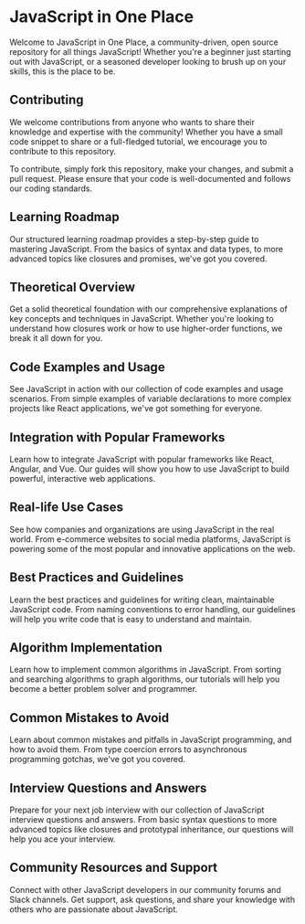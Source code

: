 # JavaScript in One Place

Welcome to JavaScript in One Place, a community-driven, open source repository for all things JavaScript! Whether you're a beginner just starting out with JavaScript, or a seasoned developer looking to brush up on your skills, this is the place to be.

## Contributing

We welcome contributions from anyone who wants to share their knowledge and expertise with the community! Whether you have a small code snippet to share or a full-fledged tutorial, we encourage you to contribute to this repository.

To contribute, simply fork this repository, make your changes, and submit a pull request. Please ensure that your code is well-documented and follows our coding standards.

## Learning Roadmap

Our structured learning roadmap provides a step-by-step guide to mastering JavaScript. From the basics of syntax and data types, to more advanced topics like closures and promises, we've got you covered.

## Theoretical Overview

Get a solid theoretical foundation with our comprehensive explanations of key concepts and techniques in JavaScript. Whether you're looking to understand how closures work or how to use higher-order functions, we break it all down for you.

## Code Examples and Usage

See JavaScript in action with our collection of code examples and usage scenarios. From simple examples of variable declarations to more complex projects like React applications, we've got something for everyone.

## Integration with Popular Frameworks

Learn how to integrate JavaScript with popular frameworks like React, Angular, and Vue. Our guides will show you how to use JavaScript to build powerful, interactive web applications.

## Real-life Use Cases

See how companies and organizations are using JavaScript in the real world. From e-commerce websites to social media platforms, JavaScript is powering some of the most popular and innovative applications on the web.

## Best Practices and Guidelines

Learn the best practices and guidelines for writing clean, maintainable JavaScript code. From naming conventions to error handling, our guidelines will help you write code that is easy to understand and maintain.

## Algorithm Implementation

Learn how to implement common algorithms in JavaScript. From sorting and searching algorithms to graph algorithms, our tutorials will help you become a better problem solver and programmer.

## Common Mistakes to Avoid

Learn about common mistakes and pitfalls in JavaScript programming, and how to avoid them. From type coercion errors to asynchronous programming gotchas, we've got you covered.

## Interview Questions and Answers

Prepare for your next job interview with our collection of JavaScript interview questions and answers. From basic syntax questions to more advanced topics like closures and prototypal inheritance, our questions will help you ace your interview.

## Community Resources and Support

Connect with other JavaScript developers in our community forums and Slack channels. Get support, ask questions, and share your knowledge with others who are passionate about JavaScript.
